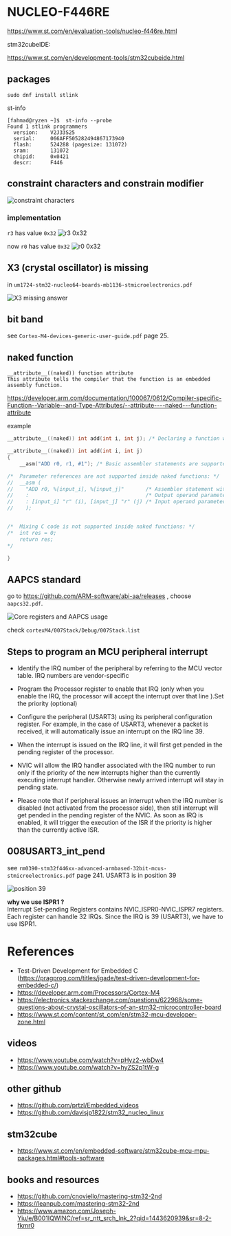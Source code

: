 # NUCLEO-F446RE

https://www.st.com/en/evaluation-tools/nucleo-f446re.html

stm32cubeIDE:

https://www.st.com/en/development-tools/stm32cubeide.html

## packages

```shell
sudo dnf install stlink
```

st-info

```shell
[fahmad@ryzen ~]$  st-info --probe
Found 1 stlink programmers
  version:    V2J33S25
  serial:     066AFF505282494867173940
  flash:      524288 (pagesize: 131072)
  sram:       131072
  chipid:     0x0421
  descr:      F446
```

## constraint characters and constrain modifier

![constraint characters](./images/Screenshot_2022-10-22_14-39-20.png)

### implementation

`r3` has value `0x32`
![r3 0x32](./images/Screenshot_2022-10-22_14-47-08.png)

now `r0` has value `0x32`
![r0 0x32](./images/Screenshot_2022-10-22_14-47-59.png)

## X3 (crystal oscillator) is missing

in `um1724-stm32-nucleo64-boards-mb1136-stmicroelectronics.pdf`

![X3 missing answer](./images/Screenshot_2022-10-22_23-12-09.png)

## bit band

see `Cortex-M4-devices-generic-user-guide.pdf` page 25.

## naked function

```shell
__attribute__((naked)) function attribute
This attribute tells the compiler that the function is an embedded assembly function.
```

https://developer.arm.com/documentation/100067/0612/Compiler-specific-Function--Variable--and-Type-Attributes/--attribute----naked---function-attribute

example

```c
__attribute__((naked)) int add(int i, int j); /* Declaring a function with __attribute__((naked)). */

__attribute__((naked)) int add(int i, int j)
{
    __asm("ADD r0, r1, #1"); /* Basic assembler statements are supported. */

/*  Parameter references are not supported inside naked functions: */
//  __asm (
//    "ADD r0, %[input_i], %[input_j]"       /* Assembler statement with parameter references */
//    :                                      /* Output operand parameter */
//    : [input_i] "r" (i), [input_j] "r" (j) /* Input operand parameter */
//    );


/*  Mixing C code is not supported inside naked functions: */
/*  int res = 0;
    return res;
*/

}

```

## AAPCS standard

go to https://github.com/ARM-software/abi-aa/releases , choose `aapcs32.pdf`.

![Core registers and AAPCS usage](./images/Screenshot_2022-10-28_22-05-24.png)

check `cortexM4/007Stack/Debug/007Stack.list`

## Steps to program an MCU peripheral interrupt

- Identify the IRQ number of the peripheral by referring to the MCU vector table. IRQ numbers are vendor-specific

- Program the Processor register to enable that IRQ (only when you enable the IRQ, the processor will accept the interrupt over that line ).Set the priority (optional)

- Configure the peripheral (USART3) using its peripheral configuration register. For example, in the case of USART3, whenever a packet is received, it will automatically issue an interrupt on the IRQ line 39.

- When the interrupt is issued on the IRQ line, it will first get pended in the pending register of the processor.

- NVIC will allow the IRQ handler associated with the IRQ number to run only if the priority of the new interrupts higher than the currently executing interrupt handler. Otherwise newly arrived interrupt will stay in pending state.

- Please note that if peripheral issues an interrupt when the IRQ number is disabled (not activated from the processor side), then still interrupt will get pended in the pending register of the NVIC. As soon as IRQ is enabled, it will trigger the execution of the ISR if the priority is higher than the currently active ISR.

## 008USART3_int_pend

see `rm0390-stm32f446xx-advanced-armbased-32bit-mcus-stmicroelectronics.pdf` page 241. USART3 is in position 39

![position 39](./images/Screenshot_2022-10-29_19-59-57.png)

**why we use ISPR1 ?** \
Interrupt Set-pending Registers contains NVIC_ISPR0-NVIC_ISPR7 registers. Each register can handle 32 IRQs. Since the IRQ is 39 (USART3), we have to use ISPR1.

# References

- Test-Driven Development for Embedded C (https://pragprog.com/titles/jgade/test-driven-development-for-embedded-c/)
- https://developer.arm.com/Processors/Cortex-M4
- https://electronics.stackexchange.com/questions/622968/some-questions-about-crystal-oscillators-of-an-stm32-microcontroller-board
- https://www.st.com/content/st_com/en/stm32-mcu-developer-zone.html

## videos

- https://www.youtube.com/watch?v=pHyz2-wbDw4
- https://www.youtube.com/watch?v=hyZS2p1tW-g

## other github

- https://github.com/prtzl/Embedded_videos
- https://github.com/davisjp1822/stm32_nucleo_linux

## stm32cube

- https://www.st.com/en/embedded-software/stm32cube-mcu-mpu-packages.html#tools-software

## books and resources

- https://github.com/cnoviello/mastering-stm32-2nd
- https://leanpub.com/mastering-stm32-2nd
- https://www.amazon.com/Joseph-Yiu/e/B001IQWINC/ref=sr_ntt_srch_lnk_2?qid=1443620939&sr=8-2-fkmr0
